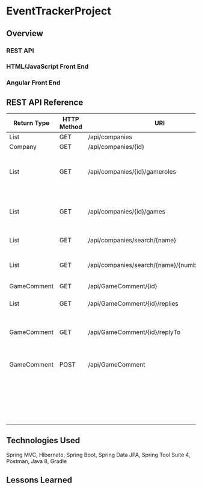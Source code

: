 # EventTrackerProject

## Overview

### REST API

### HTML/JavaScript Front End

### Angular Front End

## REST API Reference
| Return Type       | HTTP Method | URI                                            | Request Body                                     | Purpose                             |
|-------------------|-------------|------------------------------------------------|--------------------------------------------------|-------------------------------------|
| List<Company>     | GET         | /api/companies                                 |                                                  | List of all                         |
| Company           | GET         | /api/companies/{id}                            |                                                  | Retrieve                            |
| List<GameCompany> | GET         | /api/companies/{id}/gameroles                  |                                                  | List of company games with roles    |
| List<Game>        | GET         | /api/companies/{id}/games                      |                                                  | List of company games without roles |
| List<Company>     | GET         | /api/companies/search/{name}                   |                                                  | Search by name                      |
| List<Company>     | GET         | /api/companies/search/{name}/{numberOfEntries} |                                                  | Search by name, limit return        |
| GameComment       | GET         | /api/GameComment/{id}                          |                                                  | Retrieve                            |
| List<GameComment> | GET         | /api/GameComment/{id}/replies                  |                                                  | Get replies to comment              |
| GameComment       | GET         | /api/GameComment/{id}/replyTo                  |                                                  | Get comment that was replied to     |
| GameComment       | POST        | /api/GameComment                               | GameComment (Required entries: text, game, user) | Create comment                      |
|                   |             |                                                |                                                  |                                     |
|                   |             |                                                |                                                  |                                     |
|                   |             |                                                |                                                  |                                     |
|                   |             |                                                |                                                  |                                     |
|                   |             |                                                |                                                  |                                     |
|                   |             |                                                |                                                  |                                     |
|                   |             |                                                |                                                  |                                     |
|                   |             |                                                |                                                  |                                     |
|                   |             |                                                |                                                  |                                     |
|                   |             |                                                |                                                  |                                     |
|                   |             |                                                |                                                  |                                     |
|                   |             |                                                |                                                  |                                     |
|                   |             |                                                |                                                  |                                     |
|                   |             |                                                |                                                  |                                     |
|                   |             |                                                |                                                  |                                     |
|                   |             |                                                |                                                  |                                     |
|                   |             |                                                |                                                  |                                     |
|                   |             |                                                |                                                  |                                     |
|                   |             |                                                |                                                  |                                     |

## Technologies Used
Spring MVC, Hibernate, Spring Boot, Spring Data JPA, Spring Tool Suite 4, Postman, Java 8, Gradle

## Lessons Learned
